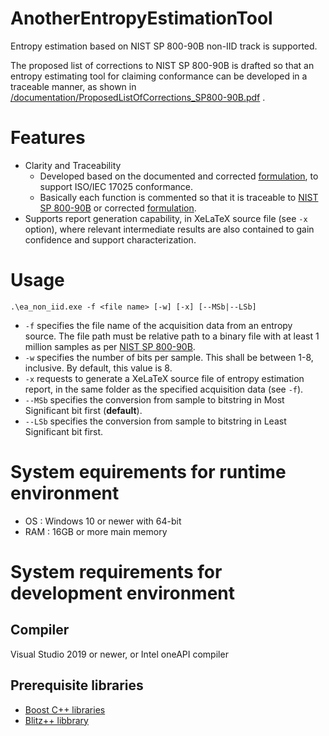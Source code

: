 # AnotherEntropyEstimationTool
Entropy estimation based on NIST SP 800-90B non-IID track is supported.

The proposed list of corrections to NIST SP 800-90B is drafted so that an entropy estimating tool for claiming conformance can be developed in a traceable manner, as shown in [/documentation/ProposedListOfCorrections_SP800-90B.pdf](https://github.com/g-g-sakura/AnotherEntropyEstimationTool/blob/main/documentation/ProposedListOfCorrections_SP800-90B.pdf) .

# Features
- Clarity and Traceability
  - Developed based on the documented and corrected [formulation](https://github.com/g-g-sakura/AnotherEntropyEstimationTool/blob/main/documentation/ProposedListOfCorrections_SP800-90B.pdf), to support ISO/IEC 17025 conformance.
  - Basically each function is commented so that it is traceable to [NIST SP 800-90B](https://doi.org/10.6028/NIST.SP.800-90B) or corrected [formulation](https://github.com/g-g-sakura/AnotherEntropyEstimationTool/blob/main/documentation/ProposedListOfCorrections_SP800-90B.pdf).
- Supports report generation capability, in XeLaTeX source file (see ```-x``` option), where relevant intermediate results are also contained to gain confidence and support characterization.

# Usage
```
.\ea_non_iid.exe -f <file name> [-w] [-x] [--MSb|--LSb]
```

- ```-f``` specifies the file name of the acquisition data from an entropy source.  The file path must be relative path to a binary file with at least 1 million samples as per [NIST SP 800-90B](https://doi.org/10.6028/NIST.SP.800-90B).
- ```-w``` specifies the number of bits per sample.  This shall be between 1-8, inclusive.  By default, this value is 8.
- ```-x``` requests to generate a XeLaTeX source file of entropy estimation report, in the same folder as the specified acquisition data (see ```-f```).
- ```--MSb``` specifies the conversion from sample to bitstring in Most Significant bit first (**default**). 
- ```--LSb``` specifies the conversion from sample to bitstring in Least Significant bit first.

# System equirements for runtime environment
- OS : Windows 10 or newer with 64-bit
- RAM : 16GB or more main memory

# System requirements for development environment
## Compiler
Visual Studio 2019 or newer, or Intel oneAPI compiler

## Prerequisite libraries
- [Boost C++ libraries](https://www.boost.org/)
- [Blitz++ libbrary](https://github.com/blitzpp/blitz)
